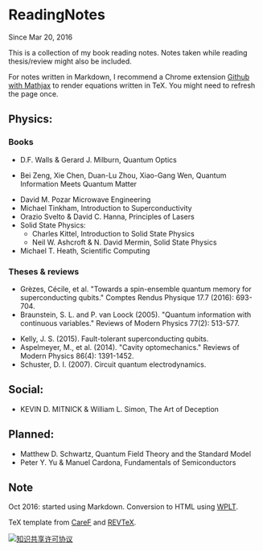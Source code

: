 
# ReadingNotes
Since Mar 20, 2016

This is a collection of my book reading notes. Notes taken while reading thesis/review might also be included.

For notes written in Markdown, I recommend a Chrome extension [Github with Mathjax](https://chrome.google.com/webstore/detail/github-with-mathjax/ioemnmodlmafdkllaclgeombjnmnbima/related) to render equations written in TeX. You might need to refresh the page once.

Physics:
------------
### Books

* D.F. Walls & Gerard J. Milburn, Quantum Optics
- Bei Zeng, Xie Chen, Duan-Lu Zhou, Xiao-Gang Wen, Quantum Information Meets Quantum Matter
* David M. Pozar Microwave Engineering
* Michael Tinkham, Introduction to Superconductivity
* Orazio Svelto & David C. Hanna, Principles of Lasers
* Solid State Physics:
  * Charles Kittel, Introduction to Solid State Physics
  * Neil W. Ashcroft & N. David Mermin, Solid State Physics
* Michael T. Heath, Scientific Computing

### Theses & reviews
- Grèzes, Cécile, et al. "Towards a spin-ensemble quantum memory for superconducting qubits." Comptes Rendus Physique 17.7 (2016): 693-704.
- Braunstein, S. L. and P. van Loock (2005). "Quantum information with continuous variables." Reviews of Modern Physics 77(2): 513-577.
* Kelly, J. S. (2015). Fault-tolerant superconducting qubits.
* Aspelmeyer, M., et al. (2014). "Cavity optomechanics." Reviews of Modern Physics 86(4): 1391-1452.
* Schuster, D. I. (2007). Circuit quantum electrodynamics.


Social:
-------
- KEVIN D. MITNICK & William L. Simon, The Art of Deception

Planned:
--------

* Matthew D. Schwartz, Quantum Field Theory and the Standard Model
* Peter Y. Yu & Manuel Cardona, Fundamentals of Semiconductors

## Note

Oct 2016: started using Markdown. Conversion to HTML using [WPLT](https://github.com/jwt625/WPLT).

TeX template from [CareF](https://github.com/CareF) and [REVTeX](https://journals.aps.org/revtex).

<a rel="license" href="http://creativecommons.org/licenses/by-nc-sa/4.0/"><img alt="知识共享许可协议" style="border-width:0" src="https://i.creativecommons.org/l/by-nc-sa/4.0/88x31.png" /></a><br />

